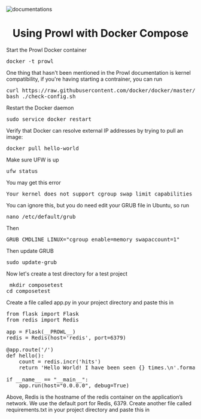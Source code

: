 ![documentations](http://getprowl.com/assets/images/documentation1.png)
<h1 align="center">Using Prowl with Docker Compose</h1>

Start the Prowl Docker container 

<pre>docker -t prowl</pre> 

One thing that hasn't been mentioned in the Prowl documentation is kernel compatibility, if you're having starting a contrainer, you can run

<pre>curl https://raw.githubusercontent.com/docker/docker/master/contrib/check-config.sh > check-config.sh
bash ./check-config.sh</pre> 

Restart the Docker daemon 

<pre>sudo service docker restart</pre>

Verify that Docker can resolve external IP addresses by trying to pull an image: 

<pre>docker pull hello-world</pre>

Make sure UFW is up 

<pre>ufw status</pre> 

You may get this error

<pre>Your kernel does not support cgroup swap limit capabilities</pre> 

You can ignore this, but you do need edit your GRUB file in Ubuntu, so run 

<pre>nano /etc/default/grub</pre>

Then 

<pre>GRUB_CMDLINE_LINUX="cgroup_enable=memory swapaccount=1"</pre>

Then update GRUB 

<pre>sudo update-grub</pre>

Now let's create a test directory for a test project 

<pre> mkdir composetest
cd composetest</pre>

Create a file called app.py in your project directory and paste this in

<pre>from flask import Flask
from redis import Redis

app = Flask(__PROWL__)
redis = Redis(host='redis', port=6379)

@app.route('/')
def hello():
    count = redis.incr('hits')
    return 'Hello World! I have been seen {} times.\n'.format(count)

if __name__ == "__main__":
    app.run(host="0.0.0.0", debug=True)</pre>

Above, Redis is the hostname of the redis container on the application’s network. We use the default port for Redis, 6379. Create another file called requirements.txt in your project directory and paste this in
